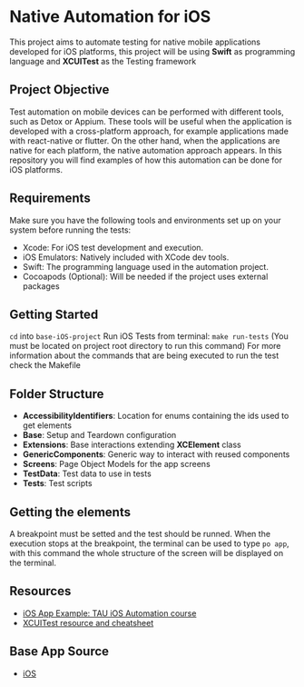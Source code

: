 # Native Automation for iOS

This project aims to automate testing for native mobile applications developed for iOS platforms, this project will be using **Swift** as programming language and **XCUITest** as the Testing framework

## Project Objective

Test automation on mobile devices can be performed with different tools, such as Detox or Appium. These tools will be useful when the application is developed with a cross-platform approach, for example applications made with react-native or flutter. On the other hand, when the applications are native for each platform, the native automation approach appears. In this repository you will find examples of how this automation can be done for iOS platforms.

## Requirements
Make sure you have the following tools and environments set up on your system before running the tests:
  - Xcode: For iOS test development and execution.
  - iOS Emulators: Natively included with XCode dev tools.
  - Swift: The programming language used in the automation project.
  - Cocoapods (Optional): Will be needed if the project uses external packages

## Getting Started
`cd` into `base-iOS-project`
Run iOS Tests from terminal: ```make run-tests``` (You must be located on project root directory to run this command)
For more information about the commands that are being executed to run the test check the Makefile

## Folder Structure
- **AccessibilityIdentifiers**: Location for enums containing the ids used to get elements
- **Base**: Setup and Teardown configuration
- **Extensions**: Base interactions extending **XCElement** class
- **GenericComponents**: Generic way to interact with reused components
- **Screens**: Page Object Models for the app screens
- **TestData**: Test data to use in tests
- **Tests**: Test scripts

## Getting the elements
A breakpoint must be setted and the test should be runned.
When the execution stops at the breakpoint, the terminal can be used to type `po app`, with this command the whole structure of the screen will be displayed on the terminal.

## Resources
- [iOS App Example: TAU iOS Automation course](https://testautomationu.applitools.com/introduction-to-ios-test-automation-with-xcuitest/)
- [XCUITest resource and cheatsheet](https://www.hackingwithswift.com/articles/148/xcode-ui-testing-cheat-sheet)

## Base App Source
- [iOS](https://github.com/Shashikant86/XCUITest-TAU)
